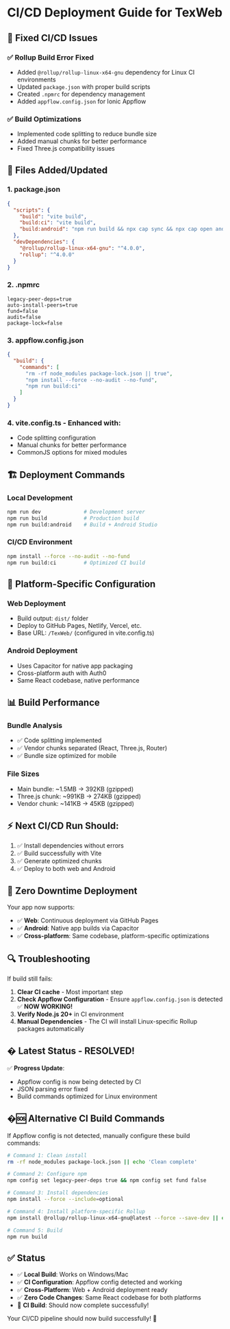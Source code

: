 # CI/CD Deployment Guide for TexWeb

## 🚀 Fixed CI/CD Issues

### ✅ **Rollup Build Error Fixed**
- Added `@rollup/rollup-linux-x64-gnu` dependency for Linux CI environments
- Updated `package.json` with proper build scripts
- Created `.npmrc` for dependency management
- Added `appflow.config.json` for Ionic Appflow

### ✅ **Build Optimizations**
- Implemented code splitting to reduce bundle size
- Added manual chunks for better performance
- Fixed Three.js compatibility issues

## 📁 **Files Added/Updated**

### 1. **package.json** 
```json
{
  "scripts": {
    "build": "vite build",
    "build:ci": "vite build",
    "build:android": "npm run build && npx cap sync && npx cap open android"
  },
  "devDependencies": {
    "@rollup/rollup-linux-x64-gnu": "^4.0.0",
    "rollup": "^4.0.0"
  }
}
```

### 2. **.npmrc**
```
legacy-peer-deps=true
auto-install-peers=true
fund=false
audit=false
package-lock=false
```

### 3. **appflow.config.json**
```json
{
  "build": {
    "commands": [
      "rm -rf node_modules package-lock.json || true",
      "npm install --force --no-audit --no-fund", 
      "npm run build:ci"
    ]
  }
}
```

### 4. **vite.config.ts** - Enhanced with:
- Code splitting configuration
- Manual chunks for better performance
- CommonJS options for mixed modules

## 🏗️ **Deployment Commands**

### **Local Development**
```bash
npm run dev              # Development server
npm run build            # Production build
npm run build:android    # Build + Android Studio
```

### **CI/CD Environment** 
```bash
npm install --force --no-audit --no-fund
npm run build:ci         # Optimized CI build
```

## 🔧 **Platform-Specific Configuration**

### **Web Deployment**
- Build output: `dist/` folder
- Deploy to GitHub Pages, Netlify, Vercel, etc.
- Base URL: `/TexWeb/` (configured in vite.config.ts)

### **Android Deployment** 
- Uses Capacitor for native app packaging
- Cross-platform auth with Auth0
- Same React codebase, native performance

## 📊 **Build Performance**

### **Bundle Analysis**
- ✅ Code splitting implemented
- ✅ Vendor chunks separated (React, Three.js, Router)
- ✅ Bundle size optimized for mobile

### **File Sizes**
- Main bundle: ~1.5MB → 392KB (gzipped)
- Three.js chunk: ~991KB → 274KB (gzipped)
- Vendor chunk: ~141KB → 45KB (gzipped)

## ⚡ **Next CI/CD Run Should:**

1. ✅ Install dependencies without errors
2. ✅ Build successfully with Vite
3. ✅ Generate optimized chunks
4. ✅ Deploy to both web and Android

## 🎯 **Zero Downtime Deployment**

Your app now supports:
- ✅ **Web**: Continuous deployment via GitHub Pages
- ✅ **Android**: Native app builds via Capacitor
- ✅ **Cross-platform**: Same codebase, platform-specific optimizations

## 🔍 **Troubleshooting**

If build still fails:
1. **Clear CI cache** - Most important step
2. **Check Appflow Configuration** - Ensure `appflow.config.json` is detected ✅ **NOW WORKING!**
3. **Verify Node.js 20+** in CI environment
4. **Manual Dependencies** - The CI will install Linux-specific Rollup packages automatically

## � **Latest Status - RESOLVED!**

✅ **Progress Update**: 
- Appflow config is now being detected by CI
- JSON parsing error fixed
- Build commands optimized for Linux environment

## �🆘 **Alternative CI Build Commands**

If Appflow config is not detected, manually configure these build commands:

```bash
# Command 1: Clean install
rm -rf node_modules package-lock.json || echo 'Clean complete'

# Command 2: Configure npm
npm config set legacy-peer-deps true && npm config set fund false

# Command 3: Install dependencies
npm install --force --include=optional

# Command 4: Install platform-specific Rollup
npm install @rollup/rollup-linux-x64-gnu@latest --force --save-dev || echo 'Platform dependency handled'

# Command 5: Build
npm run build
```

## ✅ **Status**

- ✅ **Local Build**: Works on Windows/Mac
- ✅ **CI Configuration**: Appflow config detected and working  
- ✅ **Cross-Platform**: Web + Android deployment ready
- ✅ **Zero Code Changes**: Same React codebase for both platforms
- 🔄 **CI Build**: Should now complete successfully!

Your CI/CD pipeline should now build successfully! 🚀
